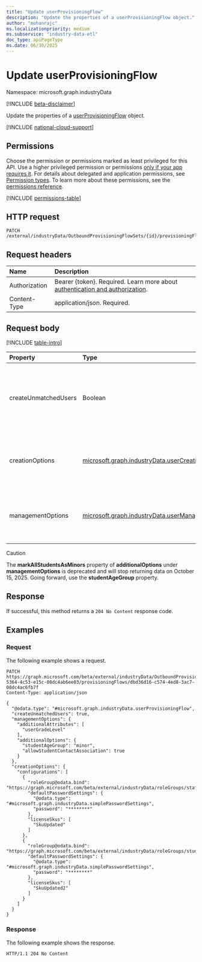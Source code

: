 ```yaml
---
title: "Update userProvisioningFlow"
description: "Update the properties of a userProvisioningFlow object."
author: "mohanrajc"
ms.localizationpriority: medium
ms.subservice: "industry-data-etl"
doc_type: apiPageType
ms.date: 06/30/2025
---
```


# Update userProvisioningFlow

Namespace: microsoft.graph.industryData

[!INCLUDE [beta-disclaimer](../../includes/beta-disclaimer.md)]

Update the properties of a [userProvisioningFlow](../resources/industrydata-userprovisioningflow.md) object.

[!INCLUDE [national-cloud-support](../../includes/global-only.md)]

## Permissions

Choose the permission or permissions marked as least privileged for this API. Use a higher privileged permission or permissions [only if your app requires it](/graph/permissions-overview#best-practices-for-using-microsoft-graph-permissions). For details about delegated and application permissions, see [Permission types](/graph/permissions-overview#permission-types). To learn more about these permissions, see the [permissions reference](/graph/permissions-reference).

<!-- {
  "blockType": "permissions",
  "name": "industrydata-userprovisioningflow-update-permissions"
}
-->

[!INCLUDE [permissions-table](../includes/permissions/industrydata-userprovisioningflow-update-permissions.md)]

## HTTP request

<!-- {
  "blockType": "ignored"
}
-->

```http
PATCH /external/industryData/OutboundProvisioningFlowSets/{id}/provisioningFlows/{id}
```

## Request headers

| Name          | Description                 |
| :------------ | :-------------------------- |
| Authorization |Bearer {token}. Required. Learn more about [authentication and authorization](/graph/auth/auth-concepts).|
| Content-Type  | application/json. Required. |

## Request body

[!INCLUDE [table-intro](../../includes/update-property-table-intro.md)]

| Property | Type | Description |
|:---|:---|:---|
| createUnmatchedUsers | Boolean | A Boolean choice indicating whether unmatched users should be created or ignored. Optional. |
| creationOptions | [microsoft.graph.industryData.userCreationOptions](../resources/industrydata-usercreationoptions.md) | The different management choices for the new users to be provisioned. Optional. |
| managementOptions | [microsoft.graph.industryData.userManagementOptions](../resources/industrydata-usermanagementoptions.md) | The different attribute choices for all the users to be considered. Required |

> [!CAUTION]
> The **markAllStudentsAsMinors** property of **additionalOptions** under **managementOptions** is deprecated and will stop returning data on October 15, 2025. Going forward, use the **studentAgeGroup** property.

## Response

If successful, this method returns a `204 No Content` response code.

## Examples

### Request

The following example shows a request.

<!-- {
  "blockType": "request",
  "name": "update_userprovisioningflow"
}
-->

```http
PATCH https://graph.microsoft.com/beta/external/industryData/OutboundProvisioningFlowSets/9ab41255-5364-4c53-e15c-08dc4ab6ee03/provisioningFlows/dbd36d16-c574-4ed8-3ac7-08dc4ac6fb7f
Content-Type: application/json

{
  "@odata.type": "#microsoft.graph.industryData.userProvisioningFlow",
  "createUnmatchedUsers": true,
  "managementOptions": {
    "additionalAttributes": [
      "userGradeLevel"
    ],
    "additionalOptions": {
      "studentAgeGroup": "minor",
      "allowStudentContactAssociation": true
    }
  },
  "creationOptions": {
    "configurations": [
      {
        "roleGroup@odata.bind": "https://graph.microsoft.com/beta/external/industryData/roleGroups/staff",
        "defaultPasswordSettings": {
          "@odata.type": "#microsoft.graph.industryData.simplePasswordSettings",
          "password": "********"
        },
        "licenseSkus": [
          "SkuUpdated"
        ]
      },
      {
        "roleGroup@odata.bind": "https://graph.microsoft.com/beta/external/industryData/roleGroups/students",
        "defaultPasswordSettings": {
          "@odata.type": "#microsoft.graph.industryData.simplePasswordSettings",
          "password": "********"
        },
        "licenseSkus": [
          "SkuUpdated2"
        ]
      }
    ]
  }
}
```

### Response

The following example shows the response.

<!-- {
  "blockType": "response",
  "truncated": true
}
-->

```http
HTTP/1.1 204 No Content
```
